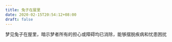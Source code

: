 ```yaml
---
title: 兔子在屋里
date: 2020-02-15T20:54:12+08:00
draft: false
---
```


梦见兔子在屋里，暗示梦者所有的担心或障碍均已消除，能够摆脱疾病和忧患困扰